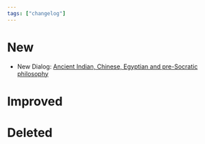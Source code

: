 ```yaml
---
tags: ["changelog"]
---
```

# New
- New Dialog: [Ancient Indian, Chinese, Egyptian and pre-Socratic philosophy](Ancient%20Indian,%20Chinese,%20Egyptian%20and%20pre-Socratic%20philosophy.md)

# Improved

# Deleted
